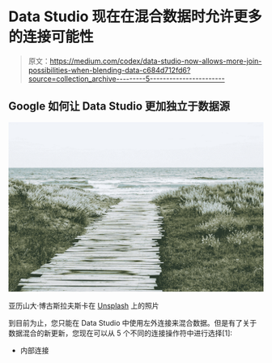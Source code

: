 # Data Studio 现在在混合数据时允许更多的连接可能性

> 原文：<https://medium.com/codex/data-studio-now-allows-more-join-possibilities-when-blending-data-c684d712fd6?source=collection_archive---------5----------------------->

## Google 如何让 Data Studio 更加独立于数据源

![](img/c22ade81032e35b18b51633f56b1acd4.png)

亚历山大·博古斯拉夫斯卡在 [Unsplash](https://unsplash.com/s/photos/beach?utm_source=unsplash&utm_medium=referral&utm_content=creditCopyText) 上的照片

到目前为止，您只能在 Data Studio 中使用左外连接来混合数据。但是有了关于数据混合的新更新，您现在可以从 5 个不同的连接操作符中进行选择[1]:

*   内部连接